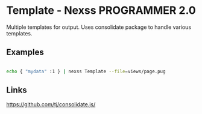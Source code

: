 # Template - Nexss PROGRAMMER 2.0

Multiple templates for output. Uses consolidate package to handle various templates.

## Examples

```sh

echo { "mydata" :1 } | nexss Template --file=views/page.pug

```

## Links

<https://github.com/tj/consolidate.js/>
